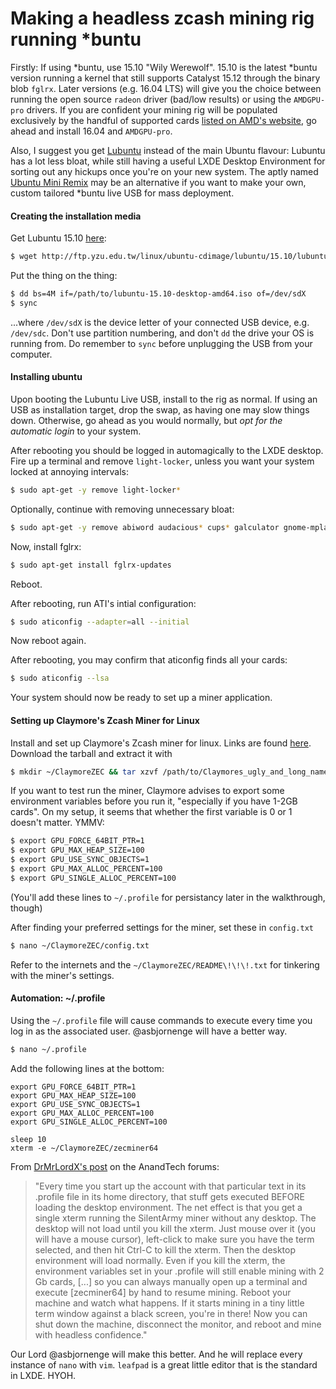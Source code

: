 # Making a headless zcash mining rig running *buntu

Firstly: If using *buntu, use 15.10 "Wily Werewolf". 15.10 is the latest *buntu version running a kernel that still supports Catalyst 15.12 through the binary blob `fglrx`. Later versions (e.g. 16.04 LTS) will give you the choice between running the open source `radeon` driver (bad/low results) or using the `AMDGPU-pro` drivers. If you are confident your mining rig will be populated exclusively by the handful of supported cards [listed on AMD's website](http://support.amd.com/en-us/kb-articles/Pages/AMD-Radeon-GPU-PRO-Linux-Beta-Driver%E2%80%93Release-Notes.aspx), go ahead and install 16.04 and `AMDGPU-pro`.

Also, I suggest you get [Lubuntu](http://lubuntu.net/) instead of the main Ubuntu flavour: Lubuntu has a lot less bloat, while still having a useful LXDE Desktop Environment for sorting out any hickups once you're on your new system. The aptly named [Ubuntu Mini Remix](http://www.ubuntu-mini-remix.org/) may be an alternative if you want to make your own, custom tailored *buntu live USB for mass deployment.

#### Creating the installation media

Get Lubuntu 15.10 [here](http://ftp.yzu.edu.tw/linux/ubuntu-cdimage/lubuntu/15.10/lubuntu-15.10-desktop-amd64.iso):
```sh
$ wget http://ftp.yzu.edu.tw/linux/ubuntu-cdimage/lubuntu/15.10/lubuntu-15.10-desktop-amd64.iso
```

Put the thing on the thing: 
```sh
$ dd bs=4M if=/path/to/lubuntu-15.10-desktop-amd64.iso of=/dev/sdX
$ sync
```

...where `/dev/sdX` is the device letter of your connected USB device, e.g. `/dev/sdc`. Don't use partition numbering, and  don't `dd` the drive your OS is running from. Do remember to `sync` before unplugging the USB from your computer.

#### Installing ubuntu

Upon booting the Lubuntu Live USB, install to the rig as normal. If using an USB as installation target, drop the swap, as having one may slow things down. Otherwise, go ahead as you would normally, but *opt for the automatic login* to your system.

After rebooting you should be logged in automagically to the LXDE desktop. Fire up a terminal and remove `light-locker`, unless you want your system locked at annoying intervals:
```sh
$ sudo apt-get -y remove light-locker*
```

Optionally, continue with removing unnecessary bloat:
```sh
$ sudo apt-get -y remove abiword audacious* cups* galculator gnome-mplayer gnumeric pidgin sylpheed* transmission xfburn
```

Now, install fglrx:
```sh
$ sudo apt-get install fglrx-updates
```
Reboot.

After rebooting, run ATI's intial configuration:
```sh
$ sudo aticonfig --adapter=all --initial
```

Now reboot again.

After rebooting, you may confirm that aticonfig finds all your cards:
```sh
$ sudo aticonfig --lsa
```

Your system should now be ready to set up a miner application.

#### Setting up Claymore's Zcash Miner for Linux

Install and set up Claymore's Zcash miner for linux. Links are found [here](https://bitcointalk.org/index.php?topic=1670733.0). Download the tarball and extract it with
```sh
$ mkdir ~/ClaymoreZEC && tar xzvf /path/to/Claymores_ugly_and_long_named_tarball_vXX.tar.gz  -C ~/ClaymoreZEC --strip-components 1
```

If you want to test run the miner, Claymore advises to export some environment variables before you run it, "especially if you have 1-2GB cards". On my setup, it seems that whether the first variable is 0 or 1 doesn't matter. YMMV:
```sh
$ export GPU_FORCE_64BIT_PTR=1
$ export GPU_MAX_HEAP_SIZE=100
$ export GPU_USE_SYNC_OBJECTS=1
$ export GPU_MAX_ALLOC_PERCENT=100
$ export GPU_SINGLE_ALLOC_PERCENT=100
```
(You'll add these lines to `~/.profile` for persistancy later in the walkthrough, though)

After finding your preferred settings for the miner, set these in `config.txt`
```sh
$ nano ~/ClaymoreZEC/config.txt
```
Refer to the internets and the `~/ClaymoreZEC/README\!\!\!.txt` for tinkering with the miner's settings.

#### Automation: ~/.profile

Using the `~/.profile` file will cause commands to execute every time you log in as the associated user. @asbjornenge will have a better way.
```sh
$ nano ~/.profile
```

Add the following lines at the bottom:

```
export GPU_FORCE_64BIT_PTR=1
export GPU_MAX_HEAP_SIZE=100
export GPU_USE_SYNC_OBJECTS=1
export GPU_MAX_ALLOC_PERCENT=100
export GPU_SINGLE_ALLOC_PERCENT=100

sleep 10
xterm -e ~/ClaymoreZEC/zecminer64
```

From [DrMrLordX's post](https://forums.anandtech.com/threads/zcash-zec-gpu-mining.2490229/page-5#post-38558544) on the AnandTech forums:
>"Every time you start up the account with that particular text in its .profile file in its home directory, that stuff gets executed BEFORE loading the desktop environment. The net effect is that you get a single xterm running the SilentArmy miner without any desktop. The desktop will not load until you kill the xterm. Just mouse over it (you will have a mouse cursor), left-click to make sure you have the term selected, and then hit Ctrl-C to kill the xterm. Then the desktop environment will load normally. Even if you kill the xterm, the environment variables set in your .profile will still enable mining with 2 Gb cards, [...] so you can always manually open up a terminal and execute [zecminer64] by hand to resume mining.
Reboot your machine and watch what happens. If it starts mining in a tiny little term window against a black screen, you're in there! Now you can shut down the machine, disconnect the monitor, and reboot and mine with headless confidence."

Our Lord @asbjornenge will make this better. And he will replace every instance of `nano` with `vim`. `leafpad` is a great little editor that is the standard in LXDE. HYOH.
